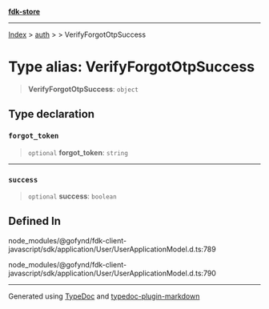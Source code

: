 [**fdk-store**](../../../README.md)
***

[Index](../../../API.md) > [auth](../../README.md) > [<internal>](../README.md) > VerifyForgotOtpSuccess

# Type alias: VerifyForgotOtpSuccess

> **VerifyForgotOtpSuccess**: `object`

## Type declaration

### `forgot_token`

> `optional` **forgot\_token**: `string`

***

### `success`

> `optional` **success**: `boolean`

## Defined In

node\_modules/@gofynd/fdk-client-javascript/sdk/application/User/UserApplicationModel.d.ts:789

node\_modules/@gofynd/fdk-client-javascript/sdk/application/User/UserApplicationModel.d.ts:790

***
Generated using [TypeDoc](https://typedoc.org/) and [typedoc-plugin-markdown](https://www.npmjs.com/package/typedoc-plugin-markdown)

